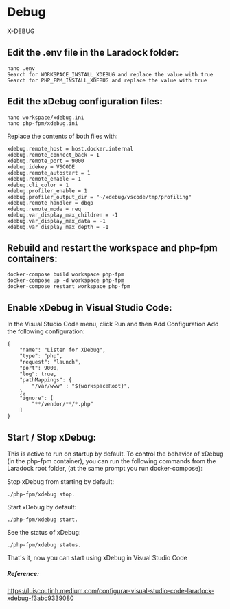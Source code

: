 # Debug
X-DEBUG

Edit the .env file in the Laradock folder:
--------------------------------------------
```
nano .env
Search for WORKSPACE_INSTALL_XDEBUG and replace the value with true
Search for PHP_FPM_INSTALL_XDEBUG and replace the value with true
```
Edit the xDebug configuration files:
-------------------------------------
```
nano workspace/xdebug.ini
nano php-fpm/xdebug.ini
```
Replace the contents of both files with:
```
xdebug.remote_host = host.docker.internal 
xdebug.remote_connect_back = 1 
xdebug.remote_port = 9000 
xdebug.idekey = VSCODE
xdebug.remote_autostart = 1 
xdebug.remote_enable = 1 
xdebug.cli_color = 1 
xdebug.profiler_enable = 1 
xdebug.profiler_output_dir = "~/xdebug/vscode/tmp/profiling"
xdebug.remote_handler = dbgp 
xdebug.remote_mode = req
xdebug.var_display_max_children = -1 
xdebug.var_display_max_data = -1 
xdebug.var_display_max_depth = -1
```
Rebuild and restart the workspace and php-fpm containers:
----------------------------------------------------------
```
docker-compose build workspace php-fpm
docker-compose up -d workspace php-fpm
docker-compose restart workspace php-fpm
```
Enable xDebug in Visual Studio Code:
---------------------------------------
In the Visual Studio Code menu, click Run and then Add Configuration
Add the following configuration:
```
{ 
    "name": "Listen for XDebug", 
    "type": "php", 
    "request": "launch", 
    "port": 9000, 
    "log": true, 
    "pathMappings": { 
        "/var/www" : "${workspaceRoot}", 
    }, 
    "ignore": [ 
        "**/vendor/**/*.php" 
    ] 
}
```
Start / Stop xDebug:
-----------------------
This is active to run on startup by default.
To control the behavior of xDebug (in the php-fpm container), you can run the following commands from the Laradock root folder, (at the same prompt you run docker-compose):

Stop xDebug from starting by default: 

    ./php-fpm/xdebug stop.

Start xDebug by default: 

    ./php-fpm/xdebug start.

See the status of xDebug: 
    
    ./php-fpm/xdebug status.

That's it, now you can start using xDebug in Visual Studio Code

##### Reference:
https://luiscoutinh.medium.com/configurar-visual-studio-code-laradock-xdebug-f3abc9339080

